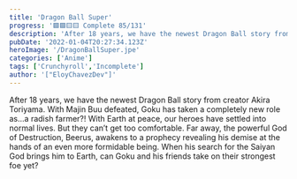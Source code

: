 ```yaml
---
title: 'Dragon Ball Super'
progress: '🟩🟩🟨🟨 Complete 85/131'
description: 'After 18 years, we have the newest Dragon Ball story from creator Akira Toriyama.'
pubDate: '2022-01-04T20:27:34.123Z'
heroImage: '/DragonBallSuper.jpe'
categories: ['Anime']
tags: ['Crunchyroll','Incomplete']
author: '["EloyChavezDev"]'
---
```

After 18 years, we have the newest Dragon Ball story from creator Akira Toriyama. With Majin Buu defeated, Goku has taken a completely new role as...a radish farmer?! With Earth at peace, our heroes have settled into normal lives. But they can’t get too comfortable. Far away, the powerful God of Destruction, Beerus, awakens to a prophecy revealing his demise at the hands of an even more formidable being. When his search for the Saiyan God brings him to Earth, can Goku and his friends take on their strongest foe yet?